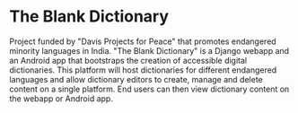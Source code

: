 # The Blank Dictionary
Project funded by "Davis Projects for Peace" that promotes endangered minority languages in India. "The Blank Dictionary" is a Django webapp and an Android app that bootstraps the creation of accessible digital dictionaries. This platform will host dictionaries for different endangered languages and allow dictionary editors to create, manage and delete content on a single platform. End users can then view dictionary content on the webapp or Android app.
